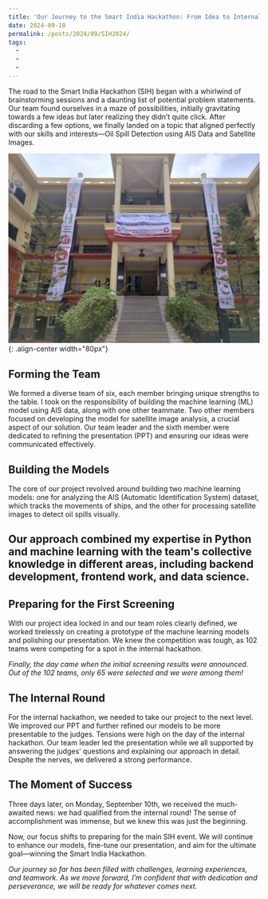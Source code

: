 ```yaml
---
title: 'Our Journey to the Smart India Hackathon: From Idea to Internal Round Success'
date: 2024-09-10 
permalink: /posts/2024/09/SIH2024/
tags:
  - 
  - 
  - 
---
```


The road to the Smart India Hackathon (SIH) began with a whirlwind of brainstorming sessions and a daunting list of potential problem statements. Our team found ourselves in a maze of possibilities, initially gravitating towards a few ideas but later realizing they didn’t quite click. After discarding a few options, we finally landed on a topic that aligned perfectly with our skills and interests—Oil Spill Detection using AIS Data and Satellite Images.

![SIH_2024_MSIT](/images/SIH_MSIT.jpg){: .align-center width="80px"}

## Forming the Team
We formed a diverse team of six, each member bringing unique strengths to the table. I took on the responsibility of building the machine learning (ML) model using AIS data, along with one other teammate. Two other members focused on developing the model for satellite image analysis, a crucial aspect of our solution. Our team leader and the sixth member were dedicated to refining the presentation (PPT) and ensuring our ideas were communicated effectively.

## Building the Models
The core of our project revolved around building two machine learning models: one for analyzing the AIS (Automatic Identification System) dataset, which tracks the movements of ships, and the other for processing satellite images to detect oil spills visually.

## Our approach combined my expertise in Python and machine learning with the team's collective knowledge in different areas, including backend development, frontend work, and data science.

## Preparing for the First Screening
With our project idea locked in and our team roles clearly defined, we worked tirelessly on creating a prototype of the machine learning models and polishing our presentation. We knew the competition was tough, as 102 teams were competing for a spot in the internal hackathon.

_Finally, the day came when the initial screening results were announced. Out of the 102 teams, only 65 were selected and we were among them!_

## The Internal Round
For the internal hackathon, we needed to take our project to the next level. We improved our PPT and further refined our models to be more presentable to the judges. Tensions were high on the day of the internal hackathon. Our team leader led the presentation while we all supported by answering the judges’ questions and explaining our approach in detail. Despite the nerves, we delivered a strong performance.

## The Moment of Success
Three days later, on Monday, September 10th, we received the much-awaited news: we had qualified from the internal round! The sense of accomplishment was immense, but we knew this was just the beginning.

Now, our focus shifts to preparing for the main SIH event. We will continue to enhance our models, fine-tune our presentation, and aim for the ultimate goal—winning the Smart India Hackathon.

*Our journey so far has been filled with challenges, learning experiences, and teamwork. As we move forward, I’m confident that with dedication and perseverance, we will be ready for whatever comes next.*

